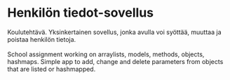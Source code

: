 # Henkilön tiedot-sovellus
Koulutehtävä. Yksinkertainen sovellus, jonka avulla voi syöttää, muuttaa ja poistaa henkilön tietoja. <br/><br/>
School assignment working on arraylists, models, methods, objects, hashmaps.
Simple app to add, change and delete parameters from objects that are listed or hashmapped.
